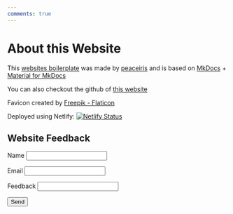 ```yaml
---
comments: true
---
```


# About this Website

This [websites boilerplate] was made by [peaceiris] and is based on [MkDocs] + [Material for MkDocs] 

You can also checkout the github of [this website]

Favicon created by [Freepik - Flaticon]

Deployed using Netlify: [![Netlify Status](https://api.netlify.com/api/v1/badges/4c45c6c5-eebd-4954-ab80-89352fe1899c/deploy-status)](https://app.netlify.com/sites/observatory-contact/deploys)

## Website Feedback

<form name="contact" netlify>
  <p>
    <label>Name <input type="text" name="name" /></label>
  </p>
  <p>
    <label>Email <input type="email" name="email" /></label>
  </p>
  <p>
    <label>Feedback <input type="text" name="feedback" /></label>
  </p>
  <p>
    <button type="submit">Send</button>
  </p>
</form>

</br>


[websites boilerplate]: https://peaceiris.github.io/mkdocs-material-boilerplate/
[peaceiris]: https://peaceiris.com/
[MkDocs]: https://www.mkdocs.org/
[Material for MkDocs]: https://squidfunk.github.io/mkdocs-material/
[Freepik - Flaticon]: https://www.flaticon.com/free-icons/space
[this website]: https://github.com/stockbrot/observatory-game